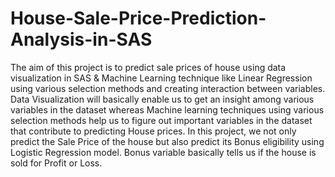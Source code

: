 # House-Sale-Price-Prediction-Analysis-in-SAS
The aim of this project is to predict sale prices of house using data visualization in SAS &amp; Machine Learning technique like Linear Regression using various  selection methods and creating interaction between variables. Data Visualization will basically enable us to get an insight among various variables in the dataset whereas Machine learning techniques using various  selection methods help us to figure out important variables in the dataset that contribute to predicting House prices. In this project, we not only predict the Sale Price of the house but also predict its Bonus eligibility using Logistic Regression model.  Bonus variable basically tells us if the house is sold for Profit or Loss.
